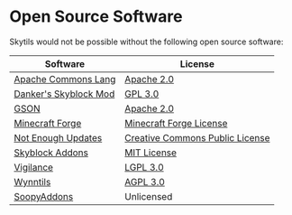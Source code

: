 # Open Source Software

Skytils would not be possible without the following open source software:

Software | License
------------ | -------------
[Apache Commons Lang](https://github.com/apache/commons-lang) | [Apache 2.0](https://www.apache.org/licenses/LICENSE-2.0.txt)
[Danker's Skyblock Mod](https://github.com/bowser0000/SkyblockMod/) | [GPL 3.0](https://www.gnu.org/licenses/gpl-3.0-standalone.html)
[GSON](https://github.com/google/gson) | [Apache 2.0](https://www.apache.org/licenses/LICENSE-2.0.txt)
[Minecraft Forge](https://github.com/MinecraftForge/MinecraftForge/tree/1.8.9) | [Minecraft Forge License](https://github.com/MinecraftForge/MinecraftForge/blob/1.8.9/MinecraftForge-License.txt)
[Not Enough Updates](https://github.com/Moulberry/NotEnoughUpdates/) | [Creative Commons Public License](https://creativecommons.org/licenses/by-nc/3.0/)
[Skyblock Addons](https://github.com/BiscuitDevelopment/SkyblockAddons) | [MIT License](https://choosealicense.com/licenses/mit/)
[Vigilance](https://github.com/Sk1erLLC/Vigilance) | [LGPL 3.0](https://www.gnu.org/licenses/lgpl-3.0-standalone.html)
[Wynntils](https://github.com/Wynntils/Wynntils) | [AGPL 3.0](https://github.com/Wynntils/Wynntils/blob/development/LICENSE)
[SoopyAddons](https://github.com/Soopyboo32/soopyAddons) | Unlicensed
